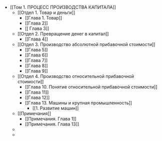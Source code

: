 - [[Том 1. ПРОЦЕСС ПРОИЗВОДСТВА КАПИТАЛА]]
	- [[Отдел 1. Товар и деньги]]
		- [[Глава 1. Товар]]
		- [[Глава 2]]
		- [[ Глава 3]]
	- [[Отдел 2. Превращение денег в капитал]]
		- [[Глава 4]]
	- [[Отдел 3. Производство абсолютной прибавочной стоимости]]
		- [[Глава 5]]
		- [[Глава 6]]
		- [[Глава 7]]
		- [[Глава 8]]
		- [[Глава 9]]
	- [[Отдел 4. Производство относительной прибавочной стоимости]]
		- [[Глава 10. Понятие относительной прибавочной стоимости]]
		- [[Глава 11]]
		- [[Глава 12]]
		- [[Глава 13. Машины и крупная промышленность]]
			- [[1. Развитие машин]]
	- [[Примечания]]
		- [[Примечания. Глава 1]]
		- [[Примечания. Глава 13]]
	-
	-